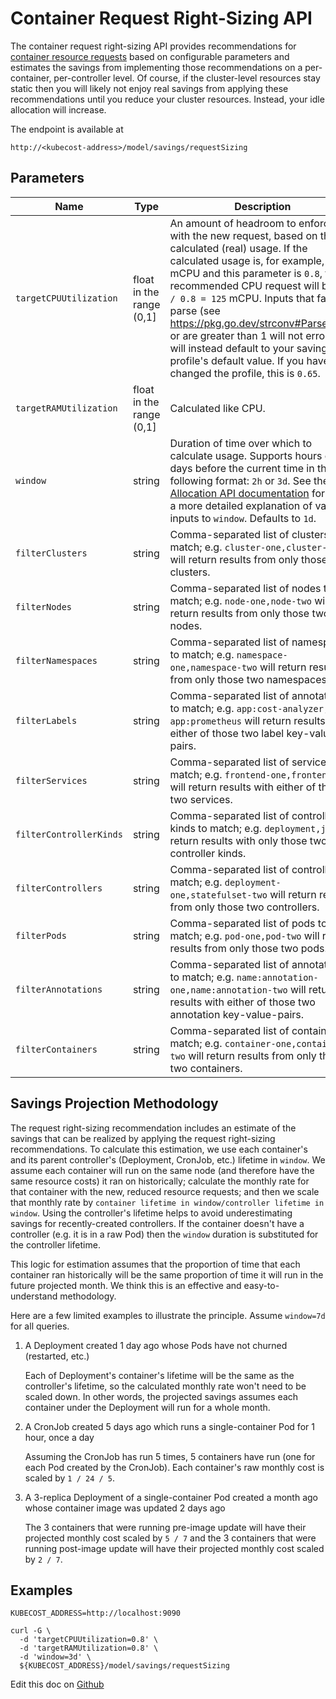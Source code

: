 Container Request Right-Sizing API
==================================

The container request right-sizing API provides recommendations for
[container resource requests](https://kubernetes.io/docs/concepts/configuration/manage-resources-containers/)
based on configurable parameters and estimates the savings from implementing those recommendations
on a per-container, per-controller level. Of course, if the cluster-level resources stay static then
you will likely not enjoy real savings from applying these recommendations until you reduce
your cluster resources. Instead, your idle allocation will increase.

The endpoint is available at
```
http://<kubecost-address>/model/savings/requestSizing
```

## Parameters


| Name | Type | Description |
|------|------|-------------|
| `targetCPUUtilization` | float in the range (0,1] | An amount of headroom to enforce with the new request, based on the calculated (real) usage. If the calculated usage is, for example, 100 mCPU and this parameter is `0.8`, the recommended CPU request will be `100 / 0.8 = 125` mCPU. Inputs that fail to parse (see https://pkg.go.dev/strconv#ParseFloat) or are greater than 1 will not error; they will instead default to your savings profile's default value. If you have not changed the profile, this is  `0.65`.|
| `targetRAMUtilization` | float in the range (0,1] | Calculated like CPU. |
| `window` | string | Duration of time over which to calculate usage. Supports hours or days before the current time in the following format: `2h` or `3d`. See the [Allocation API documentation](https://github.com/kubecost/docs/blob/master/allocation.md#querying) for more a more detailed explanation of valid inputs to `window`. Defaults to `1d`. |
| `filterClusters` | string | Comma-separated list of clusters to match; e.g. `cluster-one,cluster-two` will return results from only those two clusters. |
| `filterNodes` | string | Comma-separated list of nodes to match; e.g. `node-one,node-two` will return results from only those two nodes. |
| `filterNamespaces` | string | Comma-separated list of namespaces to match; e.g. `namespace-one,namespace-two` will return results from only those two namespaces. |
| `filterLabels` | string | Comma-separated list of annotations to match; e.g. `app:cost-analyzer, app:prometheus` will return results with either of those two label key-value-pairs. |
| `filterServices` | string | Comma-separated list of services to match; e.g. `frontend-one,frontend-two` will return results with either of those two services. |
| `filterControllerKinds` | string | Comma-separated list of controller kinds to match; e.g. `deployment,job` will return results with only those two controller kinds. |
| `filterControllers` | string | Comma-separated list of controllers to match; e.g. `deployment-one,statefulset-two` will return results from only those two controllers. |
| `filterPods` | string | Comma-separated list of pods to match; e.g. `pod-one,pod-two` will return results from only those two pods. |
| `filterAnnotations` | string | Comma-separated list of annotations to match; e.g. `name:annotation-one,name:annotation-two` will return results with either of those two annotation key-value-pairs. |
| `filterContainers` | string | Comma-separated list of containers to match; e.g. `container-one,container-two` will return results from only those two containers. |


## Savings Projection Methodology

The request right-sizing recommendation includes an estimate of the savings that can be realized
by applying the request right-sizing recommendations. To calculate this estimation, we use each
container's and its parent controller's (Deployment, CronJob, etc.) lifetime in `window`. We assume
each container will run on the same node (and therefore have the same resource costs) it ran on
historically; calculate the monthly rate for that container with the new, reduced resource requests;
and then we scale that monthly rate by `container lifetime in window/controller lifetime in window`.
Using the controller's lifetime helps to avoid underestimating savings for recently-created controllers.
If the container doesn't have a controller (e.g. it is in a raw Pod) then the `window` duration is
substituted for the controller lifetime.

This logic for estimation assumes that the proportion of time that each container ran
historically will be the same proportion of time it will run in the future projected month. We think
this is an effective and easy-to-understand methodology.

Here are a few limited examples to illustrate the principle. Assume `window=7d` for all queries.

1. A Deployment created 1 day ago whose Pods have not churned (restarted, etc.)

   Each of Deployment's container's lifetime will be the same as the controller's lifetime, so
   the calculated monthly rate won't need to be scaled down. In other words, the projected
   savings assumes each container under the Deployment will run for a whole month.

2. A CronJob created 5 days ago which runs a single-container Pod for 1 hour, once a day

   Assuming the CronJob has run 5 times, 5 containers have run (one for each
   Pod created by the CronJob). Each container's raw monthly cost is scaled by `1 / 24 / 5`.

3. A 3-replica Deployment of a single-container Pod created a month ago whose container image
   was updated 2 days ago

   The 3 containers that were running pre-image update will have their projected monthly cost
   scaled by `5 / 7` and the 3 containers that were running post-image update will have their
   projected monthly cost scaled by `2 / 7`.

## Examples

```
KUBECOST_ADDRESS=http://localhost:9090

curl -G \
  -d 'targetCPUUtilization=0.8' \
  -d 'targetRAMUtilization=0.8' \
  -d 'window=3d' \
  ${KUBECOST_ADDRESS}/model/savings/requestSizing
```

Edit this doc on [Github](https://github.com/kubecost/docs/blob/main/api-request-right-sizing.md)

<!--- {"article":"4407595919895","section":"4402829033367","permissiongroup":"1500001277122"} --->